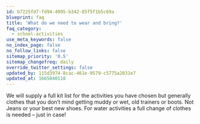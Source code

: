 ```yaml
---
id: b7225fd7-fd94-4995-b342-85f5f1b5c69a
blueprint: faq
title: 'What do we need to wear and bring?'
faq_category:
  - school-activities
use_meta_keywords: false
no_index_page: false
no_follow_links: false
sitemap_priority: '0.5'
sitemap_changefreq: daily
override_twitter_settings: false
updated_by: 115d3974-8cac-461e-9579-c5775a2031e7
updated_at: 1665840118
---
```

We will supply a full kit list for the activities you have chosen but generally clothes that you don’t mind getting muddy or wet, old trainers or boots. Not Jeans or your best new shoes.
For water activities a full change of clothes is needed – just in case!